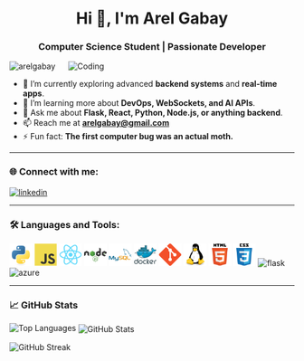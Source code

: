 <h1 align="center">Hi 👋, I'm Arel Gabay</h1>
<h3 align="center">Computer Science Student | Passionate Developer</h3>

<img align="right" alt="Coding" width="400" src="https://cdn.dribbble.com/users/1162077/screenshots/3848914/programmer.gif" />

<p align="left"> <img src="https://komarev.com/ghpvc/?username=arelgabay&label=Profile%20views&color=0e75b6&style=flat" alt="arelgabay" /> </p>

- 🔭 I’m currently exploring advanced **backend systems** and **real-time apps**.
- 🌱 I’m learning more about **DevOps, WebSockets, and AI APIs**.
- 💬 Ask me about **Flask, React, Python, Node.js, or anything backend**.
- 📫 Reach me at **arelgabay@gmail.com**
- ⚡ Fun fact: **The first computer bug was an actual moth.**

---

<h3 align="left">🌐 Connect with me:</h3>
<p align="left">
  <a href="https://www.linkedin.com/in/arel-gabay/" target="_blank">
    <img align="center" src="https://raw.githubusercontent.com/rahuldkjain/github-profile-readme-generator/master/src/images/icons/Social/linked-in-alt.svg" alt="linkedin" height="30" width="40" />
  </a>
</p>

---

<h3 align="left">🛠️ Languages and Tools:</h3>
<p align="left">
  <img src="https://raw.githubusercontent.com/devicons/devicon/master/icons/python/python-original.svg" alt="python" width="40" height="40"/>
  <img src="https://raw.githubusercontent.com/devicons/devicon/master/icons/javascript/javascript-original.svg" alt="javascript" width="40" height="40"/>
  <img src="https://raw.githubusercontent.com/devicons/devicon/master/icons/react/react-original.svg" alt="react" width="40" height="40"/>
  <img src="https://raw.githubusercontent.com/devicons/devicon/master/icons/nodejs/nodejs-original-wordmark.svg" alt="nodejs" width="40" height="40"/>
  <img src="https://raw.githubusercontent.com/devicons/devicon/master/icons/mysql/mysql-original-wordmark.svg" alt="mysql" width="40" height="40"/>
  <img src="https://raw.githubusercontent.com/devicons/devicon/master/icons/docker/docker-original-wordmark.svg" alt="docker" width="40" height="40"/>
  <img src="https://raw.githubusercontent.com/devicons/devicon/master/icons/git/git-original.svg" alt="git" width="40" height="40"/>
  <img src="https://raw.githubusercontent.com/devicons/devicon/master/icons/linux/linux-original.svg" alt="linux" width="40" height="40"/>
  <img src="https://raw.githubusercontent.com/devicons/devicon/master/icons/html5/html5-original-wordmark.svg" alt="html5" width="40" height="40"/>
  <img src="https://raw.githubusercontent.com/devicons/devicon/master/icons/css3/css3-original-wordmark.svg" alt="css3" width="40" height="40"/>
  <img src="https://cdn.worldvectorlogo.com/logos/flask.svg" alt="flask" width="40" height="40"/>
  <img src="https://cdn.worldvectorlogo.com/logos/azure-1.svg" alt="azure" width="40" height="40"/>
</p>

---

<h3 align="left">📈 GitHub Stats</h3>
<p>
  <img align="left" src="https://github-readme-stats.vercel.app/api/top-langs?username=arelgabay&show_icons=true&locale=en&layout=compact" alt="Top Languages" />
</p>
<p>&nbsp;<img align="center" src="https://github-readme-stats.vercel.app/api?username=arelgabay&show_icons=true&locale=en" alt="GitHub Stats" /></p>
<p><img align="center" src="https://github-readme-streak-stats.herokuapp.com/?user=arelgabay" alt="GitHub Streak" /></p>
